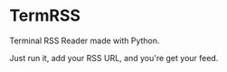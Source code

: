 # TermRSS
Terminal RSS Reader made with Python. 

Just run it, add your RSS URL, and you're get your feed.
